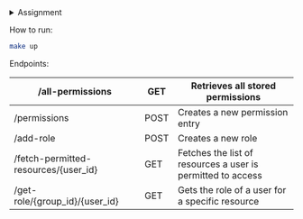 <details>
  <summary>Assignment</summary>

## Acceptance criteria

The objective of this project is to develop a permission management system that connects to a mongoDB database, retrieves permitted resources for a user, determines the user's role for a specific resource, and checks whether the user has permission to perform a particular action on that resource.

Please fork the project repository on GitHub, make the necessary changes as outlined in the assignment, commit your modifications with clear messages, and submit the URL of your forked repository along with any additional documentation or instructions.

## Objective

In this task, you are required to fill in the empty functions with appropriate names to achieve the desired functionality. These functions will play a crucial role in connecting to the database, fetching permitted resources for users, determining user roles for specific resources, and performing authorization checks.

## Empty Functions:

"initDB": This function is responsible for establishing a connection to the database system. It should configure the necessary parameters and handle any errors that occur during the connection process.

"fetchDocument": This function is responsible for fetching a specific document from the database.

"fetchPermittedResources": Implement this function to retrieve permitted resources for a given user from the database. It should query the database based on the user's credentials and return a list of resources that the user is allowed to access.

"getRole": This function will determine the role of the user for a specific resource. The function should take the user's identifier and the resource ID as input parameters and return the corresponding role assigned to the user for that resource.

"checkPermission": This function is responsible for performing authorization checks to determine whether a user has permission to perform a specified action on a resource.

## Example Documents

### Role

```json
{
    "_id":"admin",
    "name":"Admin",
    "description":"Admin privilages",
    "action":["read","write","update","delete"]
}
```

### Permission

```json
{
    "resource":"some_resource_id",
    "users":[
        {
            "user_id":"user_1_id",
            "role":"admin"
        },
        {
            "user_id":"user_2_id",
            "role":"readonly"
        }
    ],
    "groups":[
        {
            "group_id":"group_1_id",
            "role":"admin",
            "members":["user_2_id","user_3_id"]
        },
    ]
}
```

NOTE: In the event of a permission conflict, precedence shall be given to the higher permission level for resolution.
</details>


How to run:
```bash
make up
```

Endpoints:

| /all-permissions                     | GET  | Retrieves all stored permissions                            |
|--------------------------------------|------|-------------------------------------------------------------|
| /permissions                         | POST | Creates a new permission entry                              |
| /add-role                            | POST | Creates a new role                                          |
| /fetch-permitted-resources/{user_id} | GET  | Fetches the list of resources a user is permitted to access |
| /get-role/{group_id}/{user_id}       | GET  | Gets the role of a user for a specific resource             |